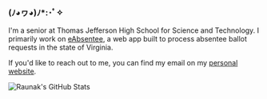### (ﾉ◕ヮ◕)ﾉ*:･ﾟ✧
I'm a senior at Thomas Jefferson High School for Science and Technology. I primarily work on [eAbsentee](github.com/eAbsentee/eAbsentee), a web app built to process absentee ballot requests in the state of Virginia.

If you'd like to reach out to me, you can find my email on my [personal website](https://raunak.io).

![Raunak's GitHub Stats](https://github-readme-stats.vercel.app/api?username=rau&hide=contribs,prs])

